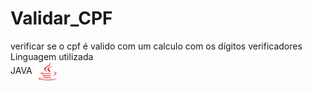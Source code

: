 # Validar_CPF
verificar se o cpf é valido com um calculo com os dígitos verificadores
<br>
Linguagem utilizada 
<br>
JAVA <img align="center" alt="Joao-A17-Java" height="30" width="40" src="https://raw.githubusercontent.com/devicons/devicon/master/icons/java/java-plain.svg">
